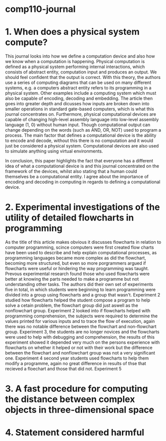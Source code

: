 # comp110-journal
# 1. When does a physical system compute?

This journal looks into how we define a computation device and also how we know when a computation is happening. Physical computation is defined as a physical system performing internal interactions, which consists of abstract entity, computation input and produces an output. We should feel confident that the output is correct. With this theory, the authors use a series of computing diagrams that can be used on many different systems, e.g. a computers abstract entity refers to its programming in a physical system. Other examples include a computing system which must also be capable of encoding, decoding and embedding. The article then goes into greater depth and dicusses how inputs are broken down into smaller operations in standard gate-based computers, which is what this journal concentrates on. Furthermore, physical computational devices are capable of changing high-level assembly language into low-level assembly language (1, 0) without human input. Though computational output can change depending on the words (such as AND, OR, NOT) used to program a process. The main factor that defines a computational device is the ability to encode and decode, without this there is no computation and it would just be considered a physical system. Computational devices are also used to simulate anything using virtual environments.

In conclusion, this paper highlights the fact that everyone has a different idea of what a computational device is and this journal concentrated on the framework of the devices, whilst also stating that a human could themselves be a computational entity. I agree about the importance of encoding and decoding in computing in regards to defining a computational device.

# 2. Experimental investigations of the utility of detailed flowcharts in programming

As the title of this article makes obvious it discusses flowcharts in relation to computer programming, scince computers were first created flow charts have been used to describe and help explain computational processes, as programming languages became more complex as did the flowchart, becoming more structured, but even so more porgrammers argued if flowcharts were useful or hindering the way programming was taught. Prevous experimental research found those who used flowcharts were better at knowing the parts needed to make a programme but not understanding other tasks. The authors did their own set of experiments five in total, in which students were beginning to learn programming were divided into a group using flowcharts and a group that wasn't. Experiment 2 studied how flowcharts helped the student compose a program to help solve a cetain problem, the flowchart group did just aswell as the nonflowchart group. Experiment 2 looked into if flowcharts helped with programming comprehension, the subjects were required to determine the values printed for
various inputs and to trace the flow of execution, again there was no notable difference between the flowchart and non-flowchart group. Experiment 3, the students are no longer novices and the flowcharts were used to help with debugging and comprehension, the results of this experiment showed it depended very much on the persons experience with flowcharts on whether it helped or not with their work but the difference between the flowchart and nonflowchart group was not a very significant one. Experiment 4 second year students used flowcharts to help them modify a programme, again no great difference in results of thse that recieved a floechart and those that did not. Experiment 5

# 3. A fast procedure for computing the distance between complex objects in three-dimensional space 
# 4. Statement considered harmful
